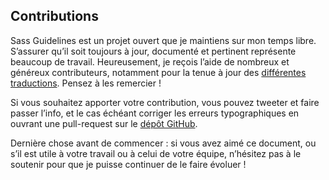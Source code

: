 
## Contributions

Sass Guidelines est un projet ouvert que je maintiens sur mon temps libre. S’assurer qu’il soit toujours à jour, documenté et pertinent représente beaucoup de travail. Heureusement, je reçois l’aide de nombreux et généreux contributeurs, notamment pour la tenue à jour des <a href="#options-panel" class="link-like">différentes traductions</a>. Pensez à les remercier !

Si vous souhaitez apporter votre contribution, vous pouvez tweeter et faire passer l’info, et le cas échéant corriger les erreurs typographiques en ouvrant une pull-request sur le [dépôt GitHub](https://github.com/KittyGiraudel/sass-guidelines).

Dernière chose avant de commencer : si vous avez aimé ce document, ou s’il est utile à votre travail ou à celui de votre équipe, n’hésitez pas à le soutenir pour que je puisse continuer de le faire évoluer&nbsp;!
